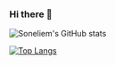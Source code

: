 ### Hi there 👋
![Soneliem's GitHub stats](https://github-readme-stats.vercel.app/api?username=Soneliem&count_private=true&theme=dark&show_icons=true?include_all_commits=true?hide=totalstars,TotalPRs)


[![Top Langs](https://github-readme-stats.vercel.app/api/top-langs/?username=Soneliem&layout=compact&theme=dark)](https://github.com/anuraghazra/github-readme-stats)
